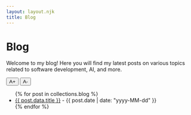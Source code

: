 ```yaml
---
layout: layout.njk
title: Blog
---
```

# Blog

Welcome to my blog! Here you will find my latest posts on various topics related to software development, AI, and more.

<div class="font-controls">
  <button id="increase-font">A+</button>
  <button id="decrease-font">A-</button>
</div>

<ul class="blog-list">
  {% for post in collections.blog %}
    <li class="blog-item">
      <a href="{{ post.url }}">{{ post.data.title }}</a> - {{ post.date | date: "yyyy-MM-dd" }}
    </li>
  {% endfor %}
</ul>